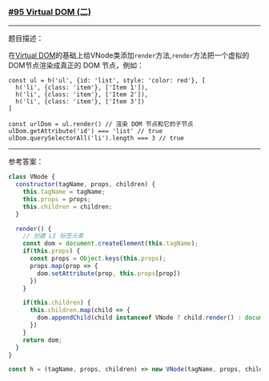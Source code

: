 ### [#95 Virtual DOM (二)](http://scriptoj.mangojuice.top/problems/95)

----
题目描述：

在[Virtual DOM](http://scriptoj.mangojuice.top/problems/93)的基础上给VNode类添加`render`方法,`render`方法把一个虚拟的DOM节点渲染成真正的 DOM 节点，例如：

```
const ul = h('ul', {id: 'list', style: 'color: red'}, [
  h('li', {class: 'item'}, ['Item 1']),
  h('li', {class: 'item'}, ['Item 2']),
  h('li', {class: 'item'}, ['Item 3'])
]

const urlDom = ul.render() // 渲染 DOM 节点和它的子节点
ulDom.getAttribute('id') === 'list' // true
ulDom.querySelectorAll('li').length === 3 // true
```

----
参考答案：

```js
class VNode {
  constructor(tagName, props, children) {
    this.tagName = tagName;
    this.props = props;
    this.children = children;
  }

  render() {
    // 创建 LI 标签元素
    const dom = document.createElement(this.tagName);
    if(this.props) {
      const props = Object.keys(this.props);
      props.map(prop => {
        dom.setAttribute(prop, this.props[prop])
      })
    }

    if(this.children) {
      this.children.map(child => {
        dom.appendChild(child instanceof VNode ? child.render() : document.createTextNode(child));
      })
    }
    return dom;
  }
}

const h = (tagName, props, children) => new VNode(tagName, props, children);
```